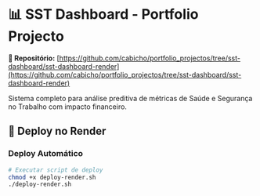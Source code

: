 # 📊 SST Dashboard - Portfolio Projecto

**🔗 Repositório:** [https://github.com/cabicho/portfolio_projectos/tree/sst-dashboard/sst-dashboard-render](https://github.com/cabicho/portfolio_projectos/tree/sst-dashboard/sst-dashboard-render)

Sistema completo para análise preditiva de métricas de Saúde e Segurança no Trabalho com impacto financeiro.

## 🚀 Deploy no Render

### Deploy Automático

```bash
# Executar script de deploy
chmod +x deploy-render.sh
./deploy-render.sh
